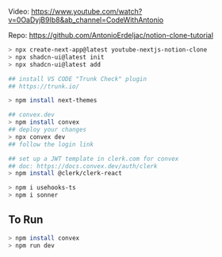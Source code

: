 Video: https://www.youtube.com/watch?v=0OaDyjB9Ib8&ab_channel=CodeWithAntonio

Repo: https://github.com/AntonioErdeljac/notion-clone-tutorial

```bash
> npx create-next-app@latest youtube-nextjs-notion-clone
> npx shadcn-ui@latest init
> npx shadcn-ui@latest add

## install VS CODE "Trunk Check" plugin
## https://trunk.io/

> npm install next-themes

## convex.dev
> npm install convex
## deploy your changes
> npx convex dev
## follow the login link

## set up a JWT template in clerk.com for convex
## doc: https://docs.convex.dev/auth/clerk
> npm install @clerk/clerk-react

> npm i usehooks-ts
> npm i sonner
```


## To Run

```bash
> npm install convex
> npm run dev
```
